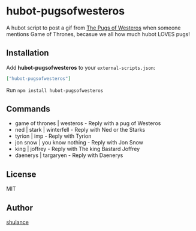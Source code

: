 hubot-pugsofwesteros
============

A hubot script to post a gif from [The Pugs of Westeros](http://www.youtube.com/watch?v=2EoQCtPR2-I) when someone mentions Game of Thrones, becasue we all how much hubot LOVES pugs! 

## Installation

Add **hubot-pugsofwesteros** to your `external-scripts.json`:

```json
["hubot-pugsofwesteros"]
```

Run `npm install hubot-pugsofwesteros`

## Commands
* game of thrones | westeros - Reply with a pug of Westeros
* ned | stark | winterfell - Reply with Ned or the Starks
* tyrion | imp - Reply with Tyrion
* jon snow | you know nothing - Reply with Jon Snow
* king | joffrey - Reply with The king Bastard Joffrey
* daenerys | targaryen - Reply with Daenerys

## License
MIT

## Author
[shulance](https://github.com/shulance)
